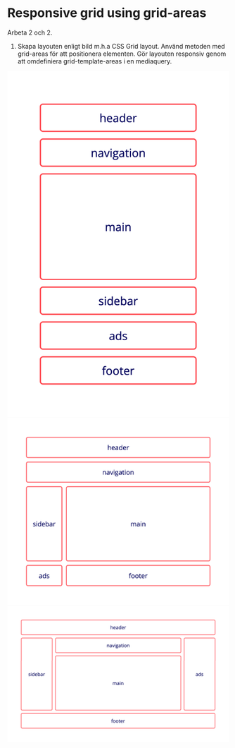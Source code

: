 #  Responsive grid using grid-areas

Arbeta 2 och 2.

1. Skapa layouten enligt bild m.h.a CSS Grid layout. Använd metoden med grid-areas för att positionera elementen. Gör layouten responsiv genom att omdefiniera grid-template-areas i en mediaquery.

![Mobile-screen for excercise](https://github.com/chasacademy-sandra-larsson/css-grid-fundamentals/blob/main/2.%20Responsive%20grid%20using%20grid-areas/mobile.png)
![Tablet-screen](https://github.com/chasacademy-sandra-larsson/css-grid-fundamentals/blob/main/2.%20Responsive%20grid%20using%20grid-areas/tablet.png)
![Desktop-screen](https://github.com/chasacademy-sandra-larsson/css-grid-fundamentals/blob/main/2.%20Responsive%20grid%20using%20grid-areas/desktop.png)



